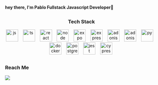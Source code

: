 <p>
  <h4 align="left"><b>hey there, I'm Pablo Fullstack Javascript Developer👋</b></h1>
</p>

<p>

</p>

<div align="center">
 <h2></h2>
<div align="center">

### Tech Stack

<img  src="https://user-images.githubusercontent.com/62909574/239472661-f4b108c2-5389-42ef-b164-1b64faf8af60.svg" alt="js" width="40" height="40" style="max-width:100%"></img>&nbsp;&nbsp;&nbsp;
<img  src="https://user-images.githubusercontent.com/62909574/239473604-55cb7e31-e6c4-45cb-ab5e-493f20106f94.svg" alt="ts" width="40" height="40" style="max-width:100%"></img>&nbsp;&nbsp;&nbsp;
<img src="https://user-images.githubusercontent.com/62909574/239477248-529ba90a-19fb-4ca7-a311-ab9b65ee458c.svg" alt="react" width="40" height="40" style="max-width:100%">&nbsp;&nbsp;&nbsp;
<img src="https://user-images.githubusercontent.com/62909574/239473612-826bbc5b-7e83-4066-b0a0-8b596a3568b4.svg" alt="node" width="40" height="40" style="max-width:100%">&nbsp;&nbsp;&nbsp;
<img src="https://user-images.githubusercontent.com/62909574/239478128-9d5f9f5d-8c40-4383-9180-ac04fd6b9fad.svg" alt="expo" width="40" height="40" style="max-width:100%">&nbsp;&nbsp;&nbsp;
<img src="https://user-images.githubusercontent.com/62909574/239473599-56d7ef2f-65e7-4904-a3d2-ff7d01ef372c.svg" alt="express" width="40" height="40" style="max-width:100%"></img>&nbsp;&nbsp;&nbsp;
<img src="https://user-images.githubusercontent.com/62909574/239473592-bbe0eca3-260b-4c0e-830c-83b7b283c94e.svg" alt="adonis" width="40" height="40" style="max-width:100%"></img>&nbsp;&nbsp;&nbsp;
<img src="https://user-images.githubusercontent.com/62909574/239474512-fa0fcfec-d818-49e6-b99d-fb0da32bbece.svg" alt="adonis" width="40" height="40" style="max-width:100%"></img>&nbsp;&nbsp;&nbsp;
<img  src="https://user-images.githubusercontent.com/62909574/239473568-276f147b-8ebd-49b8-bd46-6140b1f87a78.svg" alt="py" width="40" height="40" style="max-width:100%"></img>&nbsp;&nbsp;&nbsp;
</img>&nbsp;&nbsp;<img  src="https://user-images.githubusercontent.com/62909574/239474939-3bbf5a37-449b-4df8-a4de-b2f92a5bc491.svg" alt="docker" width="40" height="40" style="max-width:100%"></img>&nbsp;&nbsp;&nbsp;
<img  src="https://user-images.githubusercontent.com/62909574/239473585-e69ee805-a0b8-40ff-97e8-3f86dc15a472.svg" alt="postgres" width="40" height="40" style="max-width:100%"></img>&nbsp;&nbsp;&nbsp;
<img  src="https://user-images.githubusercontent.com/62909574/239475527-dcfbbe21-deb8-450f-93e2-838d6f1532f8.svg" alt="jest" width="40" height="40" style="max-width:100%"></img>&nbsp;&nbsp;&nbsp;
<img  src="https://user-images.githubusercontent.com/62909574/239479215-36a72f21-d4c4-4595-ae5b-a7085d575312.svg" alt="cypress" width="40" height="40" style="max-width:100%"></img>&nbsp;&nbsp;&nbsp;

</div>

 <h2></h2>

<div align="left">

### Reach Me

<a href="https://www.linkedin.com/in/pablo-santos-a241b621b/"> <img src="https://img.shields.io/badge/LinkedIn-0077B5?style=for-the-badge&logo=linkedin&logoColor=white"></igm> </a>

</div>

<br/>
